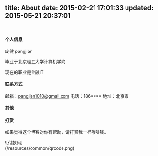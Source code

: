 title: About
date: 2015-02-21 17:01:33
updated: 2015-05-21 20:37:01
---
<div class="my-links">
  <a class="gradient-text" href="https://github.com/pangjian" target="_blank" rel="noopener"><span class=" iconfont icon-github"></span></a>
  <a class="gradient-text" href="https://weibo.com/u/1756750823" target="_blank" rel="noopener"><span class=" iconfont icon-weibo"></span></a>
  <a class="gradient-text" href="https://stackoverflow.com/users/12484637/pangjian" target="_blank" rel="noopener"><span class=" iconfont icon-stack-overflow"></span></a>
</div>

<style>
  .my-links {display: flex; align-content: flex-start; margin-top: 30px;}
  .my-links a {display: flex; color: #000; padding: 2px 10px;border-bottom:none !important;}
  .my-links a span {font-size: 28px;}
</style>

#### 个人信息
庞健 pangjian

毕业于北京理工大学计算机学院

现在的职业是金融IT

#### 联系方式

邮箱：<pangjian1010@gmail.com>
电话：186****
地址：北京市

#### 其他

#### 打赏
如果觉得这个博客对你有帮助，请打赏我一杯咖啡钱。
<div style="width:50%">
![付款码](/resources/common/qrcode.png)
</div>
